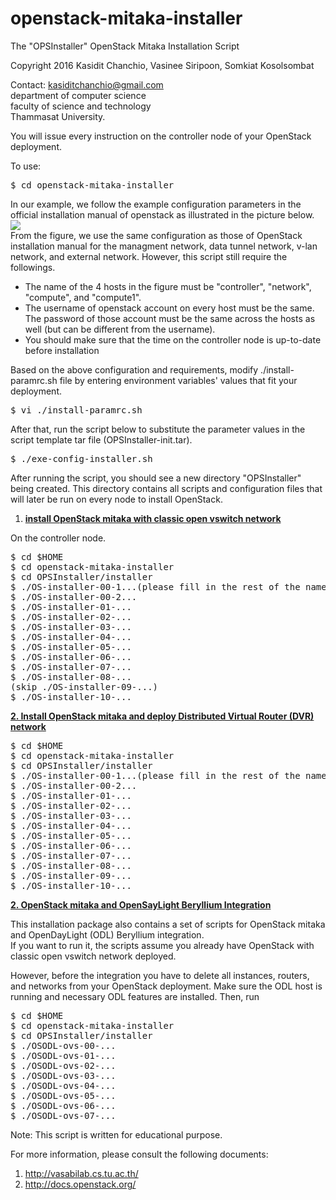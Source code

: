 # openstack-mitaka-installer
The "OPSInstaller" OpenStack Mitaka Installation Script 

Copyright 2016 Kasidit Chanchio, Vasinee Siripoon, Somkiat Kosolsombat 

Contact: kasiditchanchio@gmail.com <br>
department of computer science <br>
faculty of science and technology <br>
Thammasat University.

You will issue every instruction on the controller node
of your OpenStack deployment. 

To use: 
<pre>
$ cd openstack-mitaka-installer
</pre>

In our example, we follow the example
configuration parameters in the official installation manual of 
openstack as illustrated in the picture below.<br> 
<img src="document/architecture.png"> <br>
From the figure, we use the same configuration as those of OpenStack installation 
manual for the managment network, data tunnel network, v-lan network, and external network.
However, this script still require the followings. 
<ul>
<li> The name of the 4 hosts in the figure must be "controller", "network", "compute",
and "compute1". </li>
<li> The username of openstack account on every host must be the same. 
The password of those account must be the same across the hosts as well 
(but can be different from the username).
<li> You should make sure that the time on the controller node is up-to-date before installation
</ul>
Based on the above configuration and requirements, modify ./install-paramrc.sh file by entering 
environment variables' values that fit your deployment. 
<pre>
$ vi ./install-paramrc.sh
</pre>

After that, run the script below to substitute the parameter values in the script 
template tar file (OPSInstaller-init.tar).  

<pre>
$ ./exe-config-installer.sh
</pre>

After running the script, you should see a new directory "OPSInstaller" being created. 
This directory contains all scripts and configuration files that will later be run on every node 
to install OpenStack.

<strong><u>
1. install OpenStack mitaka with classic open vswitch network
</u></strong>

On the controller node. 
<pre>
$ cd $HOME
$ cd openstack-mitaka-installer
$ cd OPSInstaller/installer
$ ./OS-installer-00-1...(please fill in the rest of the name)
$ ./OS-installer-00-2...
$ ./OS-installer-01-...
$ ./OS-installer-02-...
$ ./OS-installer-03-...
$ ./OS-installer-04-...
$ ./OS-installer-05-...
$ ./OS-installer-06-...
$ ./OS-installer-07-...
$ ./OS-installer-08-...
(skip ./OS-installer-09-...)
$ ./OS-installer-10-...
</pre>

<strong><u>
2. Install OpenStack mitaka and deploy 
Distributed Virtual Router (DVR) network
</u></strong>

<pre>
$ cd $HOME
$ cd openstack-mitaka-installer
$ cd OPSInstaller/installer
$ ./OS-installer-00-1...(please fill in the rest of the name)
$ ./OS-installer-00-2...
$ ./OS-installer-01-...
$ ./OS-installer-02-...
$ ./OS-installer-03-...
$ ./OS-installer-04-...
$ ./OS-installer-05-...
$ ./OS-installer-06-...
$ ./OS-installer-07-...
$ ./OS-installer-08-...
$ ./OS-installer-09-...
$ ./OS-installer-10-...
</pre>

<strong><u>
2. OpenStack mitaka and OpenSayLight Beryllium Integration 
</u></strong>

This installation package also contains a set of scripts for 
OpenStack mitaka and OpenDayLight (ODL) Beryllium integration.  
If you want to run it, the scripts assume you already have OpenStack 
with classic open vswitch network deployed. 

However, before the integration you have to delete all instances, 
routers, and networks from your OpenStack deployment. 
Make sure the ODL host is running and necessary ODL features 
are installed. Then, run

<pre>
$ cd $HOME
$ cd openstack-mitaka-installer
$ cd OPSInstaller/installer
$ ./OSODL-ovs-00-...
$ ./OSODL-ovs-01-...
$ ./OSODL-ovs-02-...
$ ./OSODL-ovs-03-...
$ ./OSODL-ovs-04-...
$ ./OSODL-ovs-05-...
$ ./OSODL-ovs-06-...
$ ./OSODL-ovs-07-...
</pre>

Note: This script is written for educational purpose. 

For more information, please consult the following 
documents: 

1. http://vasabilab.cs.tu.ac.th/ 
2. http://docs.openstack.org/
 
